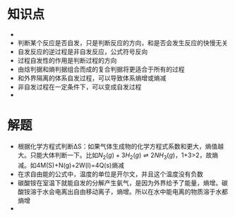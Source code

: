 # 知识点
- 
- 判断某个反应是否自发，只是判断反应的方向，和是否会发生反应的快慢无关
- 自发反应的逆过程是非自发反应，公式符号反向
- 过程自发性的作用是判断过程的方向
- 由焓判据和熵判据组合而成的复合判据将更适合于所有的过程
- 和外界隔离的体系自发过程，可以导致体系熵增或熵减
- 非自发过程在一定条件下，可以变成自发过程
- 
# 解题
- 根据化学方程式判断ΔS：如果气体生成物的化学方程式系数和更大，熵值越大。只能大体判断一下。比如$N_2(g) + 3H_2(g) \rightleftharpoons 2NH_3(g)$，1+3>2，故熵减。如4M(S)+N(g)+2W(l)=4Q(s)熵减
- 在求自由能的公式中，温度的单位是开尔文，并且这个温度没有负数
- 碳酸铵在室温下就能自发的分解产生氨气，是因为外界给予了能量，熵增。碳酸铵溶于水会电离出自由移动离子，熵增。所以在水中能电离的物质溶于水都熵增
- 